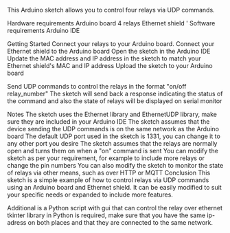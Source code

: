 
This Arduino sketch allows you to control four relays via UDP commands.

Hardware requirements
Arduino board
4 relays
Ethernet shield
'
Software requirements
Arduino IDE

Getting Started
Connect your relays to your Arduino board.
Connect your Ethernet shield to the Arduino board
Open the sketch in the Arduino IDE
Update the MAC address and IP address in the sketch to match your Ethernet shield's MAC and IP address
Upload the sketch to your Arduino board

Send UDP commands to control the relays in the format "on/off relay_number"
The sketch will send back a response indicating the status of the command and also the state of relays will be displayed on serial monitor

Notes
The sketch uses the Ethernet library and EthernetUDP library, make sure they are included in your Arduino IDE
The sketch assumes that the device sending the UDP commands is on the same network as the Arduino board
The default UDP port used in the sketch is 1331, you can change it to any other port you desire
The sketch assumes that the relays are normally open and turns them on when a "on" command is sent
You can modify the sketch as per your requirement, for example to include more relays or change the pin numbers
You can also modify the sketch to monitor the state of relays via other means, such as over HTTP or MQTT
Conclusion
This sketch is a simple example of how to control relays via UDP commands using an Arduino board and Ethernet shield. 
It can be easily modified to suit your specific needs or expanded to include more features.



Additional is a Python script with gui that can control the relay over ethernet tkinter library in Python is required, make sure that you have the same ip-adress on both places and that they are connected to the same network.
